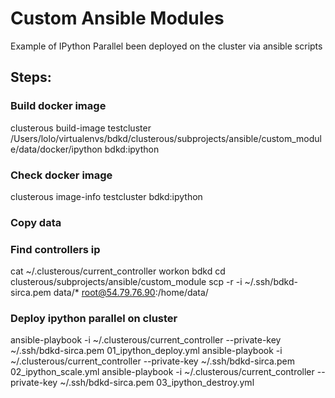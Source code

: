 # Custom Ansible Modules
Example of IPython Parallel been deployed on the cluster via ansible scripts

## Steps:
### Build docker image
clusterous build-image testcluster /Users/lolo/virtualenvs/bdkd/clusterous/subprojects/ansible/custom_module/data/docker/ipython bdkd:ipython

### Check docker image
  clusterous image-info testcluster bdkd:ipython

### Copy data
### Find controllers ip
cat ~/.clusterous/current_controller
workon bdkd
cd clusterous/subprojects/ansible/custom_module
scp -r -i ~/.ssh/bdkd-sirca.pem data/* root@54.79.76.90:/home/data/

### Deploy ipython parallel on cluster
ansible-playbook -i ~/.clusterous/current_controller --private-key ~/.ssh/bdkd-sirca.pem 01_ipython_deploy.yml
ansible-playbook -i ~/.clusterous/current_controller --private-key ~/.ssh/bdkd-sirca.pem 02_ipython_scale.yml
ansible-playbook -i ~/.clusterous/current_controller --private-key ~/.ssh/bdkd-sirca.pem 03_ipython_destroy.yml
